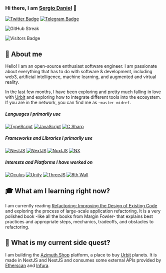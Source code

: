 ### Hi there, I am [Sergio Daniel][profile-twitter] 👋

[![Twitter Badge][badge-twitter]][profile-twitter]
[![Telegram Badge][badge-telegram]][profile-telegram]

<!--
Here are some ideas to get you started:

- 🔭 I’m currently working on ...
- 🌱 I’m currently learning ...
- 👯 I’m looking to collaborate on ...
- 🤔 I’m looking for help with ...
- 💬 Ask me about ...
- 📫 How to reach me: ...
- 😄 Pronouns: ...
- ⚡ Fun fact: ...
-->

![GitHub Streak][github-streak]

![Visitors Badge][badge-visitors]

## 🖖 About me

Hello! I am an open-source enthusiast software engineer. I am passionate about everything that has to do with software & development, including web3, artificial intelligence, machine learning, and augmented and virtual reality.

In the last few months, I have been exploring and pretty much falling in love with [Urbit](https://urbit.org) and exploring how to integrate different tools into the ecosystem. If you are in the network, you can find me as `~master-midref`.

##### Languages I primarily use

[![TypeScript](https://img.shields.io/badge/-typescript-%23007acc?&style=for-the-badge&logo=typescript&logoColor=white)](#)
[![JavaScript](https://img.shields.io/badge/-javascript-%23fcdc00?&style=for-the-badge&logo=javascript&logoColor=black)](#)
[![C Sharp](https://img.shields.io/badge/-c%20sharp-%23512bd4?&style=for-the-badge&logo=csharp&logoColor=white)](#)

##### Frameworks and Libraries I primarily use

[![NestJS](https://img.shields.io/badge/-nest%20js-%23e0234e?&style=for-the-badge&logo=nestjs&logoColor=white)](https://nestjs.com)
[![NextJS](https://img.shields.io/badge/-next%20js%20-black?&style=for-the-badge&logo=next.js&logoColor=white)](https://nextjs.org)
[![NuxtJS](https://img.shields.io/badge/-nuxt%20js-%2300dc82?&style=for-the-badge&logo=nuxt.js&logoColor=white)](https://nuxtjs.org)
[![NX](https://img.shields.io/badge/-nx-%23143157?&style=for-the-badge&logo=nx&logoColor=white)](https://nx.dev)

##### Interests and Platforms I have worked on

[![Oculus](https://img.shields.io/badge/-oculus-black?&style=for-the-badge&logo=oculus&logoColor=white)](https://oculus.com)
[![Unity](https://img.shields.io/badge/-unity-black?&style=for-the-badge&logo=unity&logoColor=white)](https://unity.com)
[![ThreeJS](https://img.shields.io/badge/-three%20js-black?&style=for-the-badge&logo=three.js&logoColor=white)](https://threejs.org)
[![8th Wall](https://img.shields.io/badge/-8th%20wall-black?&style=for-the-badge&logo=8thwall&logoColor=white)](https://www.8thwall.com)

## 🎓 What am I learning right now?

I am currently reading [Refactoring: Improving the Design of Existing Code][book] and exploring the process of large-scale application refactoring. It is a very polished book -like all the books from Margin Fowler- that explains best practices and appropriate steps, mechanics, tradeoffs, and obstacles to refactoring.

## 🧙‍ What is my current side quest?

I am building the [Azimuth Shop](https://azimuth.shop) platform, a place to buy [Urbit](https://urbit.org) planets. It is made in NextJS and NestJS and consumes some external APIs provided by [Etherscan](https://etherscan.io/) and [Infura](https://infura.io/).


[comment]: <> (Link references)
[comment]: <> (----------------------------------------------------------------------------------------)
[profile-twitter]: https://twitter.com/xsdaniel "Sergio Twitter Profile"
[profile-linkedin]: https://linkedin.com/in/sergiofernandez "Sergio LinkedIn Profile"
[profile-telegram]: https://t.me/xsdaniel "Sergio Telegram Profile"
[badge-linkedin]: https://img.shields.io/badge/linkedin%20-%230077B5.svg?&style=for-the-badge&logo=linkedin&logoColor=white "Badge for LinkedIn"
[badge-twitter]: https://img.shields.io/badge/twitter-black?&style=for-the-badge&logo=twitter "Badge for Twitter"
[badge-telegram]: https://img.shields.io/badge/telegram-black?&style=for-the-badge&logo=telegram "Badge for Telegram"
[badge-visitors]: https://visitor-badge.glitch.me/badge?page_id=zoix.zoix "Badge with visitors count of this page"
[book]: https://learning.oreilly.com/library/view/refactoring-improving-the/9780134757681/ "Refactoring: Improving the Design of Existing Code"
[github-stats]: https://github-readme-stats.vercel.app/api?username=zoix&theme=dark&show_icons=true "Github status addon"
[github-streak]: https://github-readme-streak-stats.herokuapp.com?user=zoix&theme=github-dark-blue "Github sreak addon"

